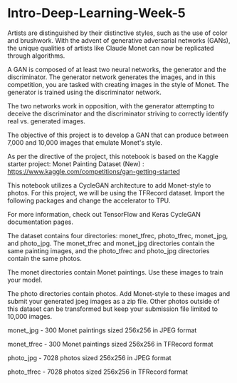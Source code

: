 # Intro-Deep-Learning-Week-5

Artists are distinguished by their distinctive styles, such as the use of color and brushwork. With the advent of generative adversarial networks (GANs), the unique qualities of artists like Claude Monet can now be replicated through algorithms.

A GAN is composed of at least two neural networks, the generator and the discriminator. The generator network generates the images, and in this competition, you are tasked with creating images in the style of Monet. The generator is trained using the discriminator network.

The two networks work in opposition, with the generator attempting to deceive the discriminator and the discriminator striving to correctly identify real vs. generated images.

The objective of this project is to develop a GAN that can produce between 7,000 and 10,000 images that emulate Monet's style.

As per the directive of the project, this notebook is based on the Kaggle starter project: Monet Painting Dataset (New) : https://www.kaggle.com/competitions/gan-getting-started

This notebook utilizes a CycleGAN architecture to add Monet-style to photos. For this project, we will be using the TFRecord dataset. Import the following packages and change the accelerator to TPU.

For more information, check out TensorFlow and Keras CycleGAN documentation pages.

The dataset contains four directories: monet_tfrec, photo_tfrec, monet_jpg, and photo_jpg. The monet_tfrec and monet_jpg directories contain the same painting images, and the photo_tfrec and photo_jpg directories contain the same photos.

The monet directories contain Monet paintings. Use these images to train your model.

The photo directories contain photos. Add Monet-style to these images and submit your generated jpeg images as a zip file. Other photos outside of this dataset can be transformed but keep your submission file limited to 10,000 images.

monet_jpg - 300 Monet paintings sized 256x256 in JPEG format

monet_tfrec - 300 Monet paintings sized 256x256 in TFRecord format

photo_jpg - 7028 photos sized 256x256 in JPEG format

photo_tfrec - 7028 photos sized 256x256 in TFRecord format

